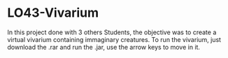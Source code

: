 # LO43-Vivarium
In this project done with 3 others Students, the objective was to create a virtual vivarium containing immaginary creatures.
To run the vivarium, just download the .rar and run the .jar, use the arrow keys to move in it.
